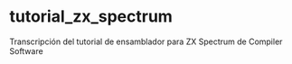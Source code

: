 # tutorial_zx_spectrum
Transcripción del tutorial de ensamblador para ZX Spectrum de Compiler Software

